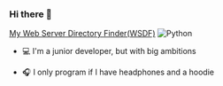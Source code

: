 ### Hi there 👋

[My Web Server Directory Finder(WSDF)](https://gist.github.com/Karak002/ba10f7cd27e764ac11f887f152a34696) ![Python](https://img.shields.io/badge/python-3670A0?style=for-the-badge&logo=python&logoColor=ffdd54)

- 💻 I'm a junior developer, but with big ambitions

- 🎧 I only program if I have headphones and a hoodie




<!--
**Karak002/Karak002** is a ✨ _special_ ✨ repository because its `README.md` (this file) appears on your GitHub profile.

Here are some ideas to get you started:
  
- 🔭 I’m currently working on ...
- 🌱 I’m currently learning ...
- 👯 I’m looking to collaborate on ...
- 🤔 I’m looking for help with ...
- 💬 Ask me about ...
- 📫 How to reach me: ...
- 😄 Pronouns: ...
- ⚡ Fun fact: ...
-->

